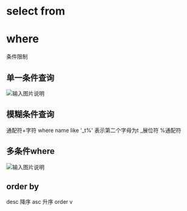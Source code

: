 # select from

# where
条件限制
## 单一条件查询
![输入图片说明](/imgs/2025-09-03/99J6KfUBC2CQfbyg.png)

## 模糊条件查询
通配符+字符
where name like '_t%'
表示第二个字母为t
_展位符 %通配符

## 多条件where
![输入图片说明](/imgs/2025-09-03/XJadPgsXhyd2n4zx.png)

## order by
desc 降序
asc 升序
order v
<!--stackedit_data:
eyJoaXN0b3J5IjpbODE1MzYyNjYxLC0xNTUyMjUyODAwLC0yNz
kwMzU3MjksMjk0MTE5Mjk3LDQ0MDkwNTYxOV19
-->